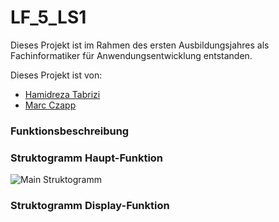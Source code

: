 # LF_5_LS1
Dieses Projekt ist im Rahmen des ersten Ausbildungsjahres als Fachinformatiker für Anwendungsentwicklung entstanden.

Dieses Projekt ist von:
- [Hamidreza Tabrizi]()
- [Marc Czapp]()

### Funktionsbeschreibung



### Struktogramm Haupt-Funktion

![Main Struktogramm](https://github.com/Dashfire/LF_5_LS1/assets/1838613/05b64460-7535-4b26-92fe-e631e98d67bb)

### Struktogramm Display-Funktion
